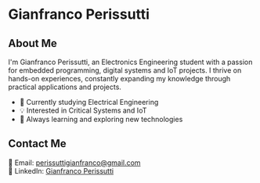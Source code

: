 # Gianfranco Perissutti

## About Me

I'm Gianfranco Perissutti, an Electronics Engineering student with a passion for embedded programming, digital systems and IoT projects. I thrive on hands-on experiences, constantly expanding my knowledge through practical applications and projects.

- 🔌 Currently studying Electrical Engineering
- 💡 Interested in Critical Systems and IoT
- 🌱 Always learning and exploring new technologies

## Contact Me

📧 Email: perissuttigianfranco@gmail.com  
🔗 LinkedIn: [Gianfranco Perissutti](https://www.linkedin.com/in/gianfranco-perissutti/)

